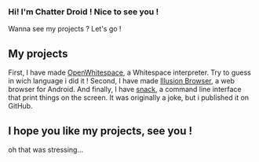 ### Hi! I'm Chatter Droid ! Nice to see you !
Wanna see my projects ? Let's go !

## My projects
First, I have made [OpenWhitespace](https://github.com/chatter-droid/openwhitespace), a Whitespace interpreter. Try to guess in wich language i did it !
Second, I have made [Illusion Browser](https://github.com/chatter-droid/illusion-browser), a web browser for Android.
And finally, I have [snack](https://chatter-droid.github.io/snack/), a command line interface that print things on the screen. It was originally a joke, but i published it on  GitHub.

## I hope you like my projects, see you !

oh that was stressing...
